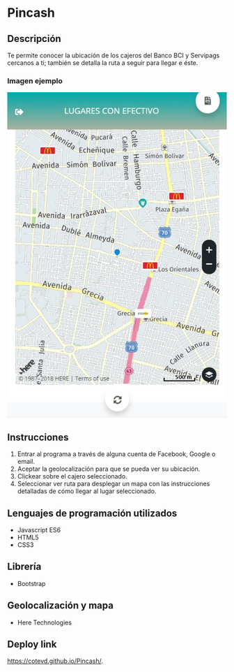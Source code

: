 # Pincash
## Descripción
Te permite conocer la ubicación de los cajeros del Banco BCI y Servipags cercanos a ti; también se detalla la ruta a seguir para llegar e éste.
### Imagen ejemplo

![image](https://github.com/CoteVD/Pincash/blob/b9383e980e190248de25ee1189535d97ff2b3d12/example.jpg)

## Instrucciones
1. Entrar al programa a través de alguna cuenta de Facebook, Google o email.
2. Aceptar la geolocalización para que se pueda ver su ubicación.
3. Clickear sobre el cajero seleccionado.
4. Seleccionar ver ruta para desplegar un mapa con las instrucciones detalladas de cómo llegar al lugar seleccionado.
## Lenguajes de programación utilizados
* Javascript ES6
* HTML5
* CSS3
## Librería
* Bootstrap
## Geolocalización y mapa
* Here Technologies
## Deploy link
https://cotevd.github.io/Pincash/.

